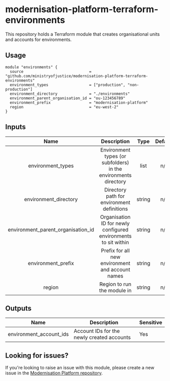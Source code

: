 # modernisation-platform-terraform-environments

This repository holds a Terraform module that creates organisational units and accounts for environments.

## Usage
```
module "environments" {
  source                             = "github.com/ministryofjustice/modernisation-platform-terraform-environments"
  environment_types                  = ["production", "non-production"]
  environment_directory              = "./environments"
  environment_parent_organisation_id = "ou-123456789"
  environment_prefix                 = "modernisation-platform"
  region                             = "eu-west-2"
}
```

## Inputs
|      Name     |               Description              |  Type  | Default | Required |
|:-------------:|:--------------------------------------:|:------:|:-------:|----------|
| environment_types | Environment types (or subfolders) in the environments directory | list | n/a     | yes      |
| environment_directory | Directory path for environment definitions | string | n/a     | yes      |
| environment_parent_organisation_id | Organisation ID for newly configured environments to sit within | string | n/a     | yes      |
| environment_prefix | Prefix for all new environment and account names | string | n/a     | yes      |
| region | Region to run the module in | string | n/a     | yes      |

## Outputs
| Name                    | Description                                | Sensitive |
|-------------------------|--------------------------------------------|-----------|
| environment_account_ids | Account IDs for the newly created accounts | Yes       |

## Looking for issues?
If you're looking to raise an issue with this module, please create a new issue in the [Modernisation Platform repository](https://github.com/ministryofjustice/modernisation-platform/issues).
